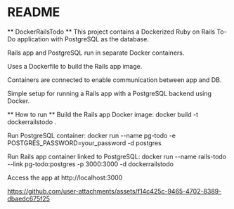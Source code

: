 # README

** DockerRailsTodo **
This project contains a Dockerized Ruby on Rails To-Do application with PostgreSQL as the database.

Rails app and PostgreSQL run in separate Docker containers.

Uses a Dockerfile to build the Rails app image.

Containers are connected to enable communication between app and DB.

Simple setup for running a Rails app with a PostgreSQL backend using Docker.

** How to run ** 
Build the Rails app Docker image:
docker build -t dockerrailstodo .

Run PostgreSQL container:
docker run --name pg-todo -e POSTGRES_PASSWORD=your_password -d postgres

Run Rails app container linked to PostgreSQL:
docker run --name rails-todo --link pg-todo:postgres -p 3000:3000 -d dockerrailstodo

Access the app at http://localhost:3000


  


https://github.com/user-attachments/assets/f14c425c-9465-4702-8389-dbaedc675f25
